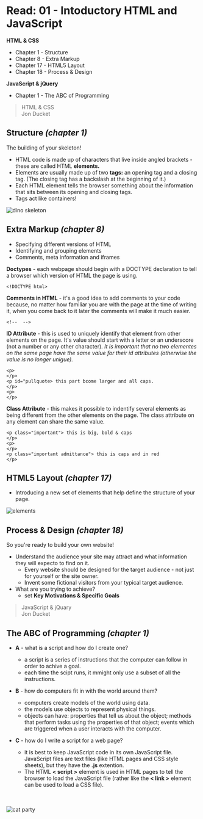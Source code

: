 # Read: 01 - Intoductory HTML and JavaScript

**HTML & CSS**
* Chapter 1 - Structure
* Chapter 8 - Extra Markup
* Chapter 17 - HTML5 Layout
* Chapter 18 - Process & Design <br>

**JavaScript & jQuery**
* Chapter 1 - The ABC of Programming

>HTML & CSS <br>
Jon Ducket

## **Structure** *(chapter 1)*

The building of your skeleton!
* HTML code is made up of characters that live inside angled brackets - these are called HTML **elements.** 
* Elements are usually made up of two **tags:** an opening tag and a closing tag. (The closing tag has a backslash at the beginning of it.)
* Each HTML element tells the browser something about the information that sits between its opening and closing tags.
* Tags act like containers!


![dino skeleton](https://cdn8.picryl.com/photo/1895/12/31/skeleton-from-manual-of-geology-treating-of-the-principles-of-the-science-with-e167a1-1024.jpg)

## **Extra Markup** *(chapter 8)*

* Specifying different versions of HTML
* Identifying and grouping elements
* Comments, meta information and iframes

 **Doctypes** - each webpage should begin with a DOCTYPE declaration to tell a browser which version of HTML the page is using.

 ```
 <!DOCTYPE html>
 ```

**Comments in HTML** - it's a good idea to add comments to your code because, no matter how familiar you are with the page at the time of writing it, when you come back to it later the comments will make it much easier.

```
<!--  -->
```

**ID Attribute** - this is used to uniquely identify that element from other elements on the page. It's value should start with a letter or an underscore (not a number or any other character). *It is important that no two elementes on the same page have the same value for their id attributes (otherwise the value is no longer unigue).*

```
<p>
</p>
<p id="pullquote> this part bcome larger and all caps.
</p>
<p>
</p>
```

**Class Attribute** - this makes it possible to indentify several elements as being different from the other elements on the page. The class attribute on any element can share the same value.

```
<p class="important"> this is big, bold & caps
</p>
<p>
</p>
<p class="important admittance"> this is caps and in red
</p>
```



## **HTML5 Layout** *(chapter 17)*

* Introducing a new set of elements that help define the structure of your page.
  
    
![elements](https://encrypted-tbn0.gstatic.com/images?q=tbn%3AANd9GcROdIvUmb9yr9pRujQLBFONycQLT-Ykf_n_QgvJ44U14VmszhAt&usqp=CAU)


## **Process & Design** *(chapter 18)*

So you're ready to build your own website!
* Understand the audience your site may attract and what information they will expecto to find on it.
    * Every website should be designed for the target audience - not just for yourself or the site owner.
    * Invent some fictional visitors from your typical target audience. 
* What are you trying to achieve?
    * set **Key Motivations & Specific Goals**
>JavaScript & jQuary <br>
Jon Ducket

## **The ABC of Programming** *(chapter 1)*

* **A** - what is a script and how do I create one?
    * a script is a series of instructions that the computer can follow in order to achive a goal.
    * each time the scipt runs, it mmight only use a subset of all the instructions.

* **B** - how do computers fit in with the world around them?
    * computers create models of the world using data.
    * the models use objects to represent physical things.
    * objects can have: properties that tell us about the object; methods that perform tasks using the properties of that object; events which are triggered when a user interacts with the computer.

* **C** - how do I write a script for a web page?
    * it is best to keep JavaScript code in its own JavaScript file. JavaScript files are text files (like HTML pages and CSS style sheets), but they have the **.js** extention.
    * The HTML **< script >** element is used in HTML pages to tell the browser to load the JavaScript file (rather like the **< link >** element can be used to load a CSS file).

    <br>
    <br>
![cat party](https://upload.wikimedia.org/wikipedia/commons/thumb/1/15/Louis_Wain_The_bachelor_party.jpg/800px-Louis_Wain_The_bachelor_party.jpg)
